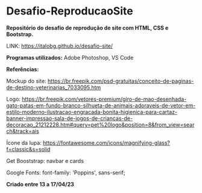 # Desafio-ReproducaoSite

__Repositório do desafio de reprodução de site com HTML, CSS e Bootstrap.__

LINK: https://italobg.github.io/desafio-site/

__Programas utilizados:__ Adobe Photoshop, VS Code

__Referências:__

Mockup do site: https://br.freepik.com/psd-gratuitas/conceito-de-paginas-de-destino-veterinarias_7033095.htm

Logo: https://br.freepik.com/vetores-premium/giro-de-mao-desenhada-gato-patas-em-fundo-branco-silhueta-de-animais-adoraveis-de-vetor-em-estilo-moderno-ilustracao-engracada-bonita-higienica-para-cartaz-banner-impressao-sala-de-jogos-de-criancas-de-decoracao_21212228.htm#query=pet%20logo&position=8&from_view=search&track=ais

Ícone da lupa: https://fontawesome.com/icons/magnifying-glass?f=classic&s=solid

Get Booststrap: navbar e cards

Google Fonts: font-family: 'Poppins', sans-serif;

__Criado entre 13 a 17/04/23__





